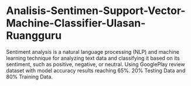 # Analisis-Sentimen-Support-Vector-Machine-Classifier-Ulasan-Ruangguru
Sentiment analysis is a natural language processing (NLP) and machine learning technique for analyzing text data and classifying it based on its sentiment, such as positive, negative, or neutral. Using GooglePlay review dataset with model accuracy results reaching 65%. 20% Testing Data and 80% Training Data.
